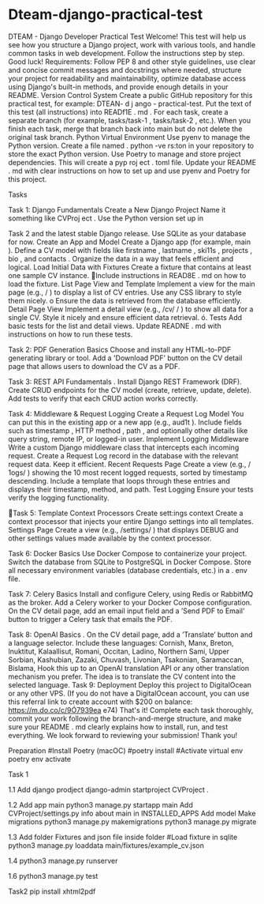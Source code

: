 # Dteam-django-practical-test
DTEAM - Django Developer Practical Test
Welcome! This test will help us see how you structure a Django project, work with various tools,
and handle common tasks in web development. Follow the instructions step by step. Good luck!
Requirements:
Follow PEP 8 and other style guidelines, use clear and concise commit messages and docstrings where
needed, structure your project for readability and maintainability, optimize database access using
Django's built-in methods, and provide enough details in your README.
Version Control System
Create a public GitHub repository for this practical test, for example: DTEAN- d j ango -
practical-test.
Put the text of this test (all instructions) into READf1E . md .
For each task, create a separate branch (for example, tasks/task-1 , tasks/task-2 , etc.).
When you finish each task, merge that branch back into main but do not delete the original
task branch.
Python Virtual Environment
Use pyenv to manage the Python version. Create a file named . python -ve rs:ton in your repository
to store the exact Python version.
Use Poetry to manage and store project dependencies. This will create a pyp roj ect . toml file.
Update your README . md with clear instructions on how to set up and use pyenv and Poetry for this project.

Tasks

Task 1: Django Fundamentals
Create a New Django Project
Name it something like CVProj ect .
Use the Python version set up in

Task 2 and the latest stable Django release.
Use SQLite as your database for now.
Create an App and Model
Create a Django app (for example, main ).
Define a CV model with fields like firstname , lastname , ski11s , projects , bio , and contacts .
Organize the data in a way that feels efficient and logical.
Load Initial Data with Fixtures
Create a fixture that contains at least one sample CV instance.
Include instructions in READ8E . md on how to load the fixture.
List Page View and Template
Implement a view for the main page (e.g., / ) to display a list of CV entries.
Use any CSS library to style them nicely.
o	Ensure the data is retrieved from the database efficiently.
Detail Page View
Implement a detail view (e.g., /cv/ <id>/ ) to show all data for a single CV.
Style it nicely and ensure efficient data retrieval. ó. Tests
Add basic tests for the list and detail views.
Update READNE . md with instructions on how to run these tests.

Task 2: PDF Generation Basics
Choose and install any HTML-to-PDF generating library or tool.
Add a 'Download PDF’ button on the CV detail page that allows users to download the CV as a
PDF.

Task 3: REST API Fundamentals
.  Install Django REST Framework (DRF).
Create CRUD endpoints for the CV model (create, retrieve, update, delete).
Add tests to verify that each CRUD action works correctly.

Task 4: Middleware & Request Logging
Create a Request Log Model
You can put this in the existing app or a new app (e.g., aud1t ).
Include fields such as timestamp , HTTP method , path , and  optionally other details like
query string, remote IP, or logged-in user.
Implement Logging Middleware
Write a custom Django middleware class that intercepts each incoming request. Create
a Request Log record in the database with the relevant request data. Keep it efficient.
Recent Requests Page
Create a view (e.g., / 1ogs/ ) showing the 10 most recent logged requests, sorted by
timestamp descending.
Include a template that loops through these entries and displays their timestamp, method, and path.
Test Logging
Ensure your tests verify the logging functionality.

Task 5: Template Context Processors
Create sett:ings context
Create a context processor that injects your entire Django settings into all templates.
Settings Page
Create a view (e.g., /settings/ ) that displays DEBUG and other settings values made available
by the context processor.

Task 6: Docker Basics
Use Docker Compose to containerize your project.
Switch the database from SQLite to PostgreSQL in Docker Compose.
Store all necessary environment variables (database credentials, etc.) in a . env file.

Task 7: Celery Basics
Install and configure Celery, using Redis or RabbitMQ as the broker.
Add a Celery worker to your Docker Compose configuration.
On the CV detail page, add an email input field and a ’Send PDF to Email' button to trigger a Celery
task that emails the PDF.

Task 8: OpenAl Basics
.  On the CV detail page, add a ’Translate’ button and a language selector.
Include these languages: Cornish, Manx, Breton, lnuktitut, Kalaallisut, Romani, Occitan, Ladino,
Northern Sami, Upper Sorbian, Kashubian, Zazaki, Chuvash, Livonian, Tsakonian, Saramaccan, Bislama,
Hook this up to an OpenAl translation API or any other translation mechanism you prefer. The idea is
to translate the CV content into the selected language.
Task 9: Deployment
Deploy this project to DigitalOcean or any other VPS. (If you do not have a DigitalOcean account,
you can use this referral link to create account with $200 on balance: https://m.do.co/c/9Ó7939ea e74)
That's it!
Complete each task thoroughly, commit your work following the branch-and-merge structure, and make
sure your README . md clearly explains how to install, run, and test everything. We look forward to
reviewing your submission!
Thank you!


Preparation
#Install Poetry (macOC)
    #poetry install
#Activate virtual env
    poetry env activate

Task 1

1.1 Add django prodject
django-admin startproject CVProject .

1.2 Add app main
python3 manage.py startapp main
Add CVProject/settings.py info about main in INSTALLED_APPS
Add model
Make migrations
python3 manage.py makemigrations
python3 manage.py migrate

1.3 Add folder Fixtures and json file inside folder
#Load fixture in sqlite
python3 manage.py loaddata main/fixtures/example_cv.json

1.4
python3 manage.py runserver

1.6
python3 manage.py test

Task2
pip install xhtml2pdf

